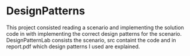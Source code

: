# DesignPatterns
This project consisted reading a scenario and implementing the solution code in with implementing the correct design patterns for the scenario. DesignPatternLab consists the scenario, src containt the code and in report.pdf which design patterns I used are explained.
